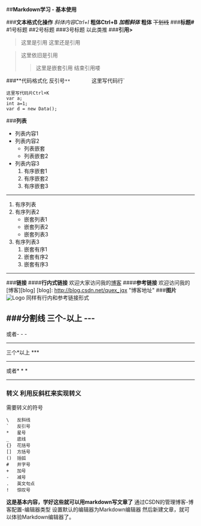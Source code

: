 ##**Markdown学习 - 基本使用**

###**文本格式化操作**
*斜体内容Ctrl+I*
**粗体Ctrl+B**
***加粗斜体***
__粗体__
~~下划线~~
###**标题#**
#1号标题
##2号标题
###3号标题
以此类推
###**引用>**
>这里是引用
>这里还是引用

>这里依旧是引用
>>这里是嵌套引用
>结束引用喽

###**代码格式化 反引号`**		
`这里写代码行`
```
这里写代码片Ctrl+K
var a;
int a=1;
var d = new Data();
```
###**列表**

 - 列表内容1
 - 列表内容2
	 - 列表嵌套
	 - 列表嵌套2
 - 列表内容3
	 1. 有序嵌套1
	 2. 有序嵌套2
	 3. 有序嵌套3

----------

1. 有序列表
2. 有序列表2
	- 嵌套列表1
	- 嵌套列表2
	- 嵌套列表3
3. 有序列表3 
	1. 嵌套有序1
	2. 嵌套有序2
	3. 嵌套有序3

---
###**链接**
####**行内式链接**
欢迎大家访问我的[博客](http://blog.csdn.net/quex_jqx "博客地址")
####**参考链接**
欢迎访问我的[博客][blog]
[blog]: http://blog.csdn.net/quex_jqx "博客地址"
###**图片**
![Logo](http://avatar.csdn.net/6/C/1/1_quex_jqx.jpg "我的Logo")
同样有行内和参考链接形式

###**分割线**
三个\-以上 ---
---
或者- - -
- - -
三个\*以上 ***
***
或者* * *
* * *
### 转义 利用反斜杠来实现转义
需要转义的符号
```
\   反斜线
`   反引号
*   星号
_   底线
{}  花括号
[]  方括号
()  括弧
#   井字号
+   加号
-   减号
.   英文句点
!   惊叹号
```

**这是基本内容，学好这些就可以用markdown写文章了**
通过CSDN的管理博客-博客配置-编辑器类型
设置默认的编辑器为Markdown编辑器
然后新建文章，就可以体验Markdown编辑器了。
